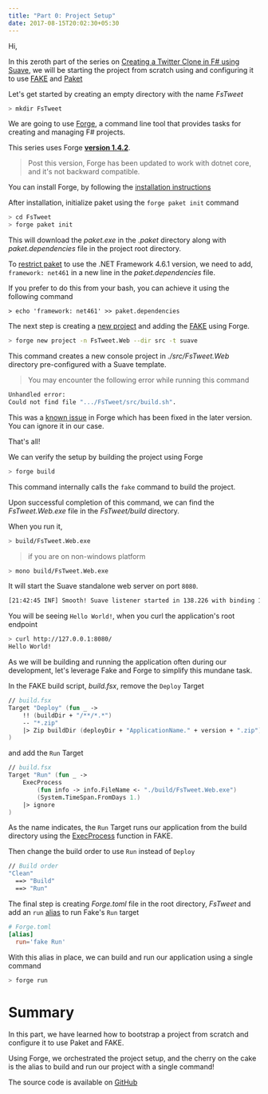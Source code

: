```yaml
---
title: "Part 0: Project Setup"
date: 2017-08-15T20:02:30+05:30
---
```


Hi,

In this zeroth part of the series on [Creating a Twitter Clone in F# using Suave](TODO), we will be starting the project from scratch using and configuring it to use [FAKE](https://fake.build/) and [Paket](https://fsprojects.github.io/Paket/)


Let's get started by creating an empty directory with the name *FsTweet*

```bash
> mkdir FsTweet
```

We are going to use [Forge](http://forge.run/), a command line tool that provides tasks for creating and managing F# projects. 

This series uses Forge [**version 1.4.2**](https://github.com/fsharp-editing/Forge/releases/tag/1.4.2). 

> Post this version, Forge has been updated to work with dotnet core, and it's not backward compatible. 

You can install Forge, by following the [installation instructions](https://github.com/fsharp-editing/Forge/wiki/Getting-started)

After installation, initialize paket using the `forge paket init` command

```bash
> cd FsTweet
> forge paket init
```

This will download the *paket.exe* in the *.paket* directory along with *paket.dependencies* file in the project root directory.

 To [restrict paket](https://fsprojects.github.io/Paket/dependencies-file.html#Framework-restrictions) to use the .NET Framework 4.6.1 version, we need to add, `framework: net461` in a new line in the *paket.dependencies* file.

If you prefer to do this from your bash, you can achieve it using the following command

```
> echo 'framework: net461' >> paket.dependencies
```

The next step is creating a [new project](https://github.com/fsharp-editing/Forge/wiki/new-project) and adding the [FAKE](https://fake.build/legacy-gettingstarted.html) using Forge. 

```bash
> forge new project -n FsTweet.Web --dir src -t suave
```

This command creates a new console project in *./src/FsTweet.Web* directory pre-configured with a Suave template. 

> You may encounter the following error while running this command
  ```bash
  Unhandled error:
  Could not find file ".../FsTweet/src/build.sh".
  ```
  This was a [known issue](https://github.com/fsharp-editing/Forge/issues/54#issuecomment-284559266) in Forge which has been fixed in the later version. You can ignore it in our case. 


That's all!

We can verify the setup by building the project using Forge

```bash
> forge build
```

This command internally calls the `fake` command to build the project. 

Upon successful completion of this command, we can find the *FsTweet.Web.exe* file in the *FsTweet/build* directory.

When you run it, 

```bash
> build/FsTweet.Web.exe
```

> if you are on non-windows platform
  ```bash
  > mono build/FsTweet.Web.exe
  ```

It will start the Suave standalone web server on port `8080`.

```bash
[21:42:45 INF] Smooth! Suave listener started in 138.226 with binding 127.0.0.1:8080
```

You will be seeing `Hello World!`, when you curl the application's root endpoint

```bash
> curl http://127.0.0.1:8080/
Hello World!
```

As we will be building and running the application often during our development, let's leverage Fake and Forge to simplify this mundane task.

In the FAKE build script, *build.fsx*, remove the `Deploy` Target

```fsharp
// build.fsx
Target "Deploy" (fun _ ->
    !! (buildDir + "/**/*.*")
    -- "*.zip"
    |> Zip buildDir (deployDir + "ApplicationName." + version + ".zip")
)
```

and add the `Run` Target

```fsharp
// build.fsx
Target "Run" (fun _ -> 
    ExecProcess 
        (fun info -> info.FileName <- "./build/FsTweet.Web.exe")
        (System.TimeSpan.FromDays 1.)
    |> ignore
)
```

As the name indicates, the `Run` Target runs our application from the build directory using the [ExecProcess](https://fake.build/apidocs/fake-core-process.html) function in FAKE.

Then change the build order to use `Run` instead of `Deploy`

```fsharp
// Build order
"Clean"
  ==> "Build"
  ==> "Run"
```

The final step is creating *Forge.toml* file in the root directory, *FsTweet* and add an `run` [alias](https://github.com/fsharp-editing/Forge/wiki/Aliases) to run Fake's `Run` target

```toml
# Forge.toml
[alias]
  run='fake Run'
```

With this alias in place, we can build and run our application using a single command

```bash
> forge run
```

# Summary

In this part, we have learned how to bootstrap a project from scratch and configure it to use Paket and FAKE. 

Using Forge, we orchestrated the project setup, and the cherry on the cake is the alias to build and run our project with a single command! 

The source code is available on [GitHub](https://github.com/demystifyfp/FsTweet/tree/v0.0)